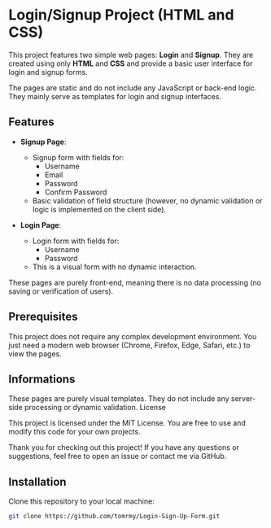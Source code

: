 # Login/Signup Project (HTML and CSS)

This project features two simple web pages: **Login** and **Signup**. They are created using only **HTML** and **CSS** and provide a basic user interface for login and signup forms.

The pages are static and do not include any JavaScript or back-end logic. They mainly serve as templates for login and signup interfaces.

## Features

- **Signup Page**:
  - Signup form with fields for:
    - Username
    - Email
    - Password
    - Confirm Password
  - Basic validation of field structure (however, no dynamic validation or logic is implemented on the client side).

- **Login Page**:
  - Login form with fields for:
    - Username
    - Password
  - This is a visual form with no dynamic interaction.

These pages are purely front-end, meaning there is no data processing (no saving or verification of users).

## Prerequisites

This project does not require any complex development environment. You just need a modern web browser (Chrome, Firefox, Edge, Safari, etc.) to view the pages.

## Informations

These pages are purely visual templates. They do not include any server-side processing or dynamic validation.
License

This project is licensed under the MIT License. You are free to use and modify this code for your own projects.

Thank you for checking out this project! If you have any questions or suggestions, feel free to open an issue or contact me via GitHub.


## Installation

Clone this repository to your local machine:

```bash
git clone https://github.com/tomrmy/Login-Sign-Up-Form.git
